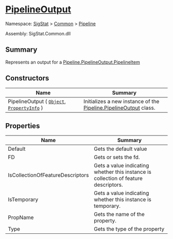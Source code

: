 # [PipelineOutput](./PipelineOutput.md)

Namespace: [SigStat]() > [Common](./../README.md) > [Pipeline](./README.md)

Assembly: SigStat.Common.dll

## Summary
Represents an output for a [Pipeline.PipelineOutput.PipelineItem](https://github.com/hargitomi97/sigstat/blob/master/docs/md/.md)

## Constructors

| Name | Summary | 
| --- | --- | 
| PipelineOutput ( [`Object`](https://docs.microsoft.com/en-us/dotnet/api/System.Object), [`PropertyInfo`](https://docs.microsoft.com/en-us/dotnet/api/System.Reflection.PropertyInfo) )<div style="width: 200px">| Initializes a new instance of the [Pipeline.PipelineOutput](https://github.com/hargitomi97/sigstat/blob/master/docs/md/SigStat/Common/Pipeline/PipelineOutput.md) class.<div style="width: 200px">| <br>


## Properties

| Name | Summary | 
| --- | --- | 
| Default<div style="width: 200px">| Gets the default value<div style="width: 200px">| <br>
| FD<div style="width: 200px">| Gets or sets the fd.<div style="width: 200px">| <br>
| IsCollectionOfFeatureDescriptors<div style="width: 200px">| Gets a value indicating whether this instance is collection of feature descriptors.<div style="width: 200px">| <br>
| IsTemporary<div style="width: 200px">| Gets a value indicating whether this instance is temporary.<div style="width: 200px">| <br>
| PropName<div style="width: 200px">| Gets the name of the property.<div style="width: 200px">| <br>
| Type<div style="width: 200px">| Gets the type of the property<div style="width: 200px">| <br>


